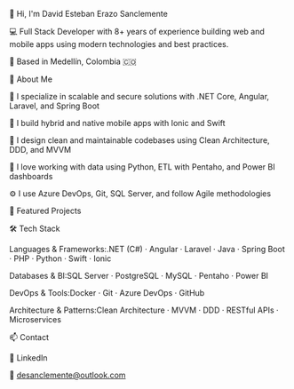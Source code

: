👋 Hi, I'm David Esteban Erazo Sanclemente

💻 Full Stack Developer with 8+ years of experience building web and mobile apps using modern technologies and best practices.

📍 Based in Medellín, Colombia 🇨🇴

🧠 About Me

🧩 I specialize in scalable and secure solutions with .NET Core, Angular, Laravel, and Spring Boot

📱 I build hybrid and native mobile apps with Ionic and Swift

🧪 I design clean and maintainable codebases using Clean Architecture, DDD, and MVVM

🐍 I love working with data using Python, ETL with Pentaho, and Power BI dashboards

⚙️ I use Azure DevOps, Git, SQL Server, and follow Agile methodologies

🚀 Featured Projects



🛠️ Tech Stack

Languages & Frameworks:.NET (C#) · Angular · Laravel · Java · Spring Boot · PHP · Python · Swift · Ionic

Databases & BI:SQL Server · PostgreSQL · MySQL · Pentaho · Power BI

DevOps & Tools:Docker · Git · Azure DevOps · GitHub

Architecture & Patterns:Clean Architecture · MVVM · DDD · RESTful APIs · Microservices

📫 Contact

💼 LinkedIn

📧 desanclemente@outlook.com
